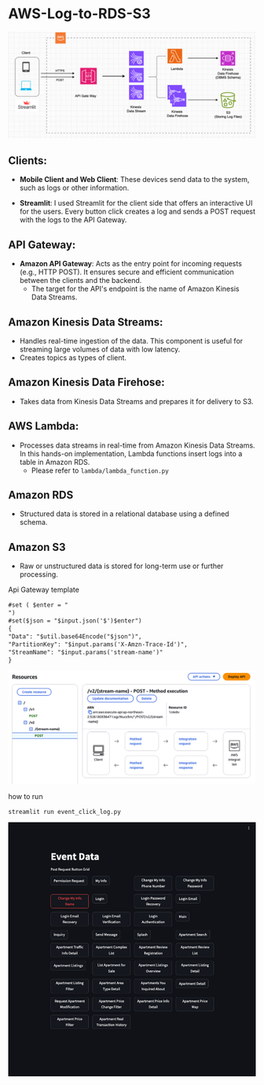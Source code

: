 # AWS-Log-to-RDS-S3

![](images/data-collect.png)

## Clients:

- **Mobile Client and Web Client**: These devices send data to the system, such as logs or other information.

- **Streamlit**: I used Streamlit for the client side that offers an interactive UI for the users. Every button click creates a log and sends a POST request with the logs to the API Gateway.

## API Gateway:

- **Amazon API Gateway**: Acts as the entry point for incoming requests (e.g., HTTP POST). It ensures secure and efficient communication between the clients and the backend.
  - The target for the API's endpoint is the name of Amazon Kinesis Data Streams.

## Amazon Kinesis Data Streams:

- Handles real-time ingestion of the data. This component is useful for streaming large volumes of data with low latency.
- Creates topics as types of client.

## Amazon Kinesis Data Firehose:

- Takes data from Kinesis Data Streams and prepares it for delivery to S3.

## AWS Lambda:

- Processes data streams in real-time from Amazon Kinesis Data Streams. In this hands-on implementation, Lambda functions insert logs into a table in Amazon RDS.
    - Please refer to `lambda/lambda_function.py`


## **Amazon RDS**
-  Structured data is stored in a relational database using a defined schema.
## **Amazon S3**
- Raw or unstructured data is stored for long-term use or further processing.

Api Gateway template

```
#set ( $enter = "
")
#set($json = "$input.json('$')$enter")
{
"Data": "$util.base64Encode("$json")",
"PartitionKey": "$input.params('X-Amzn-Trace-Id')",
"StreamName": "$input.params('stream-name')"
}
```

![](images/api-gateway-url.png)

how to run

```
streamlit run event_click_log.py
```

![](images/streamlit_log_generator.png)

